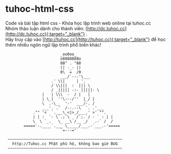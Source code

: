 # tuhoc-html-css
Code và bài tập html css - Khóa học lập trình web online tại tuhoc.cc  
Nhóm thảo luận dành cho thành viên: [http://dc.tuhoc.cc](http://dc.tuhoc.cc){:target="_blank"} .  
Hãy truy cập vào [http://tuhoc.cc](http://tuhoc.cc){:target="_blank"} để học thêm nhiều ngôn ngữ lập trình phổ biến khác!


                            _oo0oo_
                            o8888888o
                            88" . "88
                            (| -_- |)
                            0\  =  /0
                            ___/`---'\___
                        .' \\|     | '.
                        / \\|||  :  ||| \
                        / _||||| -:- |||||- \
                    |   | \\\  -  / |   |
                    | \_|  ''\---/''  |_/ |
                    \  .-\__  '-'  ___/-. /
                    ___'. .'  /--.--\  `. .'___
                ."" '<  `.___\_<|>_/___.' >' "".
                | | :  `- \`.;`\ _ /`;.`/ - ` : | |
                \  \ `_.   \_ __\ /__ _/   .-` /  /
            =====`-.____`.___ \_____/___.-`___.-'=====
                            `=---='

     ~~~~~~~~~~~~~~~~~~~~~~~~~~~~~~~~~~~~~~~~~~~~~~~~~~
       http://Tuhoc.cc Phật phù hộ, không bao giờ BUG
     ~~~~~~~~~~~~~~~~~~~~~~~~~~~~~~~~~~~~~~~~~~~~~~~~~~
